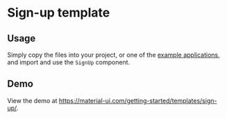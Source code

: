 # Sign-up template

## Usage

Simply copy the files into your project, or one of the [example applications](https://github.com/mui-org/material-ui/tree/next/examples), and import and use the `SignUp` component.

## Demo

View the demo at https://material-ui.com/getting-started/templates/sign-up/.
